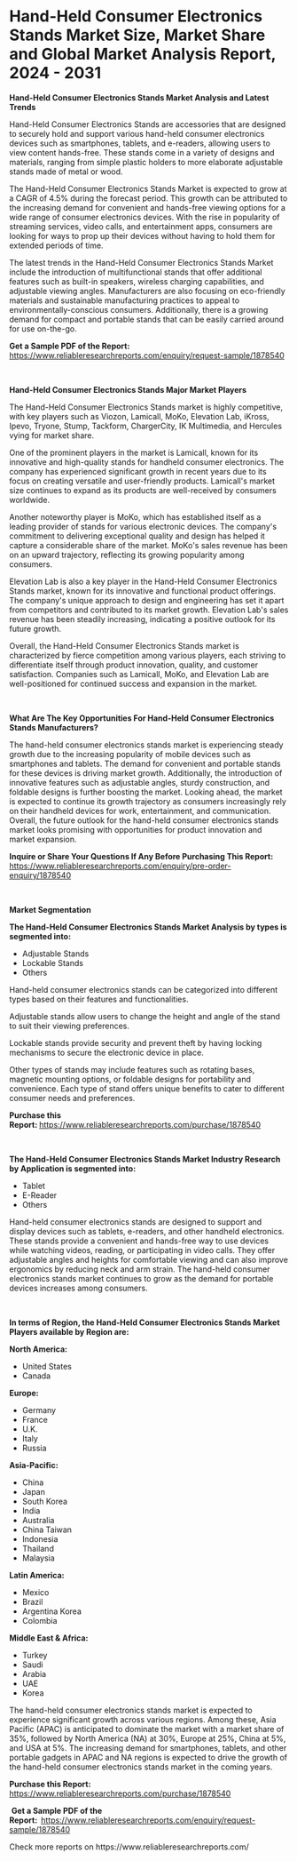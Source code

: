 <p><h1>Hand-Held Consumer Electronics Stands Market Size, Market Share and Global Market Analysis Report, 2024 - 2031</h1></p><p><strong>Hand-Held Consumer Electronics Stands Market Analysis and Latest Trends</strong></p>
<p><p>Hand-Held Consumer Electronics Stands are accessories that are designed to securely hold and support various hand-held consumer electronics devices such as smartphones, tablets, and e-readers, allowing users to view content hands-free. These stands come in a variety of designs and materials, ranging from simple plastic holders to more elaborate adjustable stands made of metal or wood.</p><p>The Hand-Held Consumer Electronics Stands Market is expected to grow at a CAGR of 4.5% during the forecast period. This growth can be attributed to the increasing demand for convenient and hands-free viewing options for a wide range of consumer electronics devices. With the rise in popularity of streaming services, video calls, and entertainment apps, consumers are looking for ways to prop up their devices without having to hold them for extended periods of time.</p><p>The latest trends in the Hand-Held Consumer Electronics Stands Market include the introduction of multifunctional stands that offer additional features such as built-in speakers, wireless charging capabilities, and adjustable viewing angles. Manufacturers are also focusing on eco-friendly materials and sustainable manufacturing practices to appeal to environmentally-conscious consumers. Additionally, there is a growing demand for compact and portable stands that can be easily carried around for use on-the-go.</p></p>
<p><strong>Get a Sample PDF of the Report:&nbsp;</strong> <a href="https://www.reliableresearchreports.com/enquiry/request-sample/1878540">https://www.reliableresearchreports.com/enquiry/request-sample/1878540</a></p>
<p>&nbsp;</p>
<p><strong>Hand-Held Consumer Electronics Stands Major Market Players</strong></p>
<p><p>The Hand-Held Consumer Electronics Stands market is highly competitive, with key players such as Viozon, Lamicall, MoKo, Elevation Lab, iKross, Ipevo, Tryone, Stump, Tackform, ChargerCity, IK Multimedia, and Hercules vying for market share.</p><p>One of the prominent players in the market is Lamicall, known for its innovative and high-quality stands for handheld consumer electronics. The company has experienced significant growth in recent years due to its focus on creating versatile and user-friendly products. Lamicall's market size continues to expand as its products are well-received by consumers worldwide.</p><p>Another noteworthy player is MoKo, which has established itself as a leading provider of stands for various electronic devices. The company's commitment to delivering exceptional quality and design has helped it capture a considerable share of the market. MoKo's sales revenue has been on an upward trajectory, reflecting its growing popularity among consumers.</p><p>Elevation Lab is also a key player in the Hand-Held Consumer Electronics Stands market, known for its innovative and functional product offerings. The company's unique approach to design and engineering has set it apart from competitors and contributed to its market growth. Elevation Lab's sales revenue has been steadily increasing, indicating a positive outlook for its future growth.</p><p>Overall, the Hand-Held Consumer Electronics Stands market is characterized by fierce competition among various players, each striving to differentiate itself through product innovation, quality, and customer satisfaction. Companies such as Lamicall, MoKo, and Elevation Lab are well-positioned for continued success and expansion in the market.</p></p>
<p>&nbsp;</p>
<p><strong>What Are The Key Opportunities For Hand-Held Consumer Electronics Stands Manufacturers?</strong></p>
<p><p>The hand-held consumer electronics stands market is experiencing steady growth due to the increasing popularity of mobile devices such as smartphones and tablets. The demand for convenient and portable stands for these devices is driving market growth. Additionally, the introduction of innovative features such as adjustable angles, sturdy construction, and foldable designs is further boosting the market. Looking ahead, the market is expected to continue its growth trajectory as consumers increasingly rely on their handheld devices for work, entertainment, and communication. Overall, the future outlook for the hand-held consumer electronics stands market looks promising with opportunities for product innovation and market expansion.</p></p>
<p><strong>Inquire or Share Your Questions If Any Before Purchasing This Report:</strong> <a href="https://www.reliableresearchreports.com/enquiry/pre-order-enquiry/1878540">https://www.reliableresearchreports.com/enquiry/pre-order-enquiry/1878540</a></p>
<p>&nbsp;</p>
<p><strong>Market Segmentation</strong></p>
<p><strong>The Hand-Held Consumer Electronics Stands Market Analysis by types is segmented into:</strong></p>
<p><ul><li>Adjustable Stands</li><li>Lockable Stands</li><li>Others</li></ul></p>
<p><p>Hand-held consumer electronics stands can be categorized into different types based on their features and functionalities. </p><p>Adjustable stands allow users to change the height and angle of the stand to suit their viewing preferences. </p><p>Lockable stands provide security and prevent theft by having locking mechanisms to secure the electronic device in place. </p><p>Other types of stands may include features such as rotating bases, magnetic mounting options, or foldable designs for portability and convenience. Each type of stand offers unique benefits to cater to different consumer needs and preferences.</p></p>
<p><strong>Purchase this Report:&nbsp;</strong><a href="https://www.reliableresearchreports.com/purchase/1878540">https://www.reliableresearchreports.com/purchase/1878540</a></p>
<p>&nbsp;</p>
<p><strong>The Hand-Held Consumer Electronics Stands Market Industry Research by Application is segmented into:</strong></p>
<p><ul><li>Tablet</li><li>E-Reader</li><li>Others</li></ul></p>
<p><p>Hand-held consumer electronics stands are designed to support and display devices such as tablets, e-readers, and other handheld electronics. These stands provide a convenient and hands-free way to use devices while watching videos, reading, or participating in video calls. They offer adjustable angles and heights for comfortable viewing and can also improve ergonomics by reducing neck and arm strain. The hand-held consumer electronics stands market continues to grow as the demand for portable devices increases among consumers.</p></p>
<p>&nbsp;</p>
<p><strong>In terms of Region, the Hand-Held Consumer Electronics Stands Market Players available by Region are:</strong></p>
<p>
    <p> <strong> North America: </strong>
        <ul>
            <li>United States</li>
            <li>Canada</li>
        </ul>
        </p> 
    <p> <strong> Europe: </strong>
        <ul>
            <li>Germany</li>
            <li>France</li>
            <li>U.K.</li>
            <li>Italy</li>
            <li>Russia</li>
        </ul>
        </p> 
    <p> <strong> Asia-Pacific: </strong>
        <ul>
            <li>China</li>
            <li>Japan</li>
            <li>South Korea</li>
            <li>India</li>
            <li>Australia</li>
            <li>China Taiwan</li>
            <li>Indonesia</li>
            <li>Thailand</li>
            <li>Malaysia</li>
        </ul>
        </p> 
    <p> <strong> Latin America: </strong>
        <ul>
            <li>Mexico</li>
            <li>Brazil</li>
            <li>Argentina Korea</li>
            <li>Colombia</li>
        </ul>
        </p> 
    <p> <strong> Middle East & Africa: </strong>
        <ul>
            <li>Turkey</li>
            <li>Saudi</li>
            <li>Arabia</li>
            <li>UAE</li>
            <li>Korea</li>
        </ul>
    </p>
    </p>
<p><p>The hand-held consumer electronics stands market is expected to experience significant growth across various regions. Among these, Asia Pacific (APAC) is anticipated to dominate the market with a market share of 35%, followed by North America (NA) at 30%, Europe at 25%, China at 5%, and USA at 5%. The increasing demand for smartphones, tablets, and other portable gadgets in APAC and NA regions is expected to drive the growth of the hand-held consumer electronics stands market in the coming years.</p></p>
<p><strong>Purchase this Report: </strong><a href="https://www.reliableresearchreports.com/purchase/1878540">https://www.reliableresearchreports.com/purchase/1878540</a></p>
<p>&nbsp;<strong>Get a Sample PDF of the Report:&nbsp;&nbsp;</strong><a href="https://www.reliableresearchreports.com/enquiry/request-sample/1878540">https://www.reliableresearchreports.com/enquiry/request-sample/1878540</a></p>
<p><strong></strong></p>
<p>Check more reports on https://www.reliableresearchreports.com/</p>